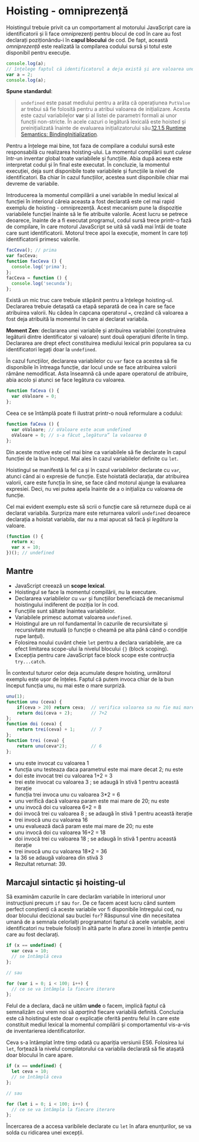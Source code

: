 # Hoisting - omniprezență

Hoistingul trebuie privit ca un comportament al motorului JavaScript care ia identificatorii și îi face omniprezenți pentru blocul de cod în care au fost declarați poziționându-i în **capul blocului** de cod. De fapt, această *omniprezență* este realizată la compilarea codului sursă și totul este disponibil pentru execuție.

```javascript
console.log(a);
// înțelege faptul că identificatorul a deja există și are valoarea undefined
var a = 2;
console.log(a);
```

**Spune standardul**:

> `undefined` este pasat mediului pentru a arăta că operațiunea `PutValue` ar trebui să fie folosită pentru a atribui valoarea de inițializare. Acesta este cazul variabilelor **var** și al listei de parametri formali ai unor funcții non-stricte. În acele cazuri o legătură lexicală este hoisted și preinițializată înainte de evaluarea inițializatorului său.[12.1.5 Runtime Semantics: BindingInitialization](https://www.ecma-international.org/ecma-262/8.0/index.html#sec-identifiers-runtime-semantics-bindinginitialization).

Pentru a înțelege mai bine, tot faza de compilare a codului sursă este responsabilă cu realizarea hoisting-ului. La momentul compilării sunt *culese* într-un inventar global toate variabilele și funcțiile. Abia după aceea este interpretat codul și în final este executat. În concluzie, la momentul execuției, deja sunt disponibile toate variabilele și funcțiile la nivel de identificatori. Ba chiar în cazul funcțiilor, acestea sunt disponibile chiar mai devreme de variabile.

Introducerea la momentul compilării a unei variabile în mediul lexical al funcției în interiorul căreia aceasta a fost declarată este cel mai rapid exemplu de hoisting - omniprezență. Acest mecanism pune la dispoziție variabilele funcției înainte să le fie atribuite valorile. Acest lucru se petrece deoarece, înainte de a fi executat programul, codul sursă trece printr-o fază de compilare, în care motorul JavaScript se uită să vadă mai întâi de toate care sunt identificatorii. Motorul trece apoi la execuție, moment în care toți identificatorii primesc valorile.

```javascript
facCeva(); // prima
var facCeva;
function facCeva () {
  console.log('prima');
};
facCeva = function () {
  console.log('secunda');
};
```

Există un mic truc care trebuie stăpânit pentru a înțelege hoisting-ul. Declararea trebuie detașată ca etapă separată de cea în care se face atribuirea valorii. Nu cădea în capcana operatorul `=`, crezând că valoarea a fost deja atribuită la momentul în care ai declarat variabila.

**Moment Zen**: declararea unei variabile și atribuirea variabilei (construirea legăturii dintre identificator și valoare) sunt două operațiuni diferite în timp. Declararea are drept efect constituirea mediului lexical prin popularea sa cu identificatori legați doar la `undefined`.

În cazul funcțiilor, declararea variabilelor cu `var` face ca acestea să fie disponibile în întreaga funcție, dar locul unde se face atribuirea valorii rămâne nemodificat. Asta înseamnă că unde apare operatorul de atribuire, abia acolo și atunci se face legătura cu valoarea.

```javascript
function faCeva () {
  var oValoare = 0;
};
```

Ceea ce se întâmplă poate fi ilustrat printr-o nouă reformulare a codului:

```javascript
function faCeva () {
  var oValoare; // oValoare este acum undefined
  oValoare = 0; // s-a făcut „legătura” la valoarea 0
};
```

Din aceste motive este cel mai bine ca variabilele să fie declarate în capul funcției de la bun început. Mai ales în cazul variabilelor definite cu `let`.

Hoistingul se manifestă la fel ca și în cazul variabilelor declarate cu `var`, atunci când ai o expresie de funcție. Este hoistată declarația, dar atribuirea valorii, care este funcția în sine, se face când motorul ajunge la evaluarea expresiei. Deci, nu vei putea apela înainte de a o inițializa cu valoarea de funcție.

Cel mai evident exemplu este să scrii o funcție care să returneze după ce ai declarat variabila. Surpriza mare este returnarea valorii `undefined` deoarece declarația a hoistat variabila, dar nu a mai apucat să facă și *legătura* la valoare.

```javascript
(function () {
  return x;
  var x = 10;
})(); // undefined
```

## Mantre

-   JavaScript creează un **scope lexical**.
-   Hoistingul se face la momentul compilării, nu la executare.
-   Declararea variabilelor cu `var` și funcțiilor beneficiază de mecanismul hoistingului indiferent de poziția lor în cod.
-   Funcțiile sunt săltate înaintea variabilelor.
-   Variabilele primesc automat valoarea `undefined`.
-   Hoistingul are un rol fundamental în cazurile de recursivitate și recursivitate mutuală (o funcție o cheamă pe alta până când o condiție rupe lanțul).
-   Folosirea noului cuvânt cheie `let` pentru a declara variabilele, are ca efect limitarea scope-ului la nivelul blocului `{}` (block scoping).
-   Excepția pentru care JavaScript face block scope este contrucția `try...catch`.

În contextul tuturor celor deja acumulate despre hoisting, următorul exemplu este ușor de înțeles. Faptul că putem invoca chiar de la bun început funcția unu, nu mai este o mare surpriză.

```javascript
unu(1);
function unu (ceva) {
    if(ceva > 20) return ceva;  // verifica valoarea sa nu fie mai mare de 20
    return doi(ceva + 2);       // 7+2
};
function doi (ceva) {
    return trei(ceva) + 1;      // 7
};
function trei (ceva) {
    return unu(ceva*2);         // 6
};
```

-   unu este invocat cu valoarea 1
-   funcția unu testeaza daca parametrul este mai mare decat 2; nu este
-   doi este invocat trei cu valoarea 1+2 = 3
-   trei este invocat cu valoarea 3 ; se adaugă în stivă 1 pentru această iterație
-   funcția trei invoca unu cu valoarea 3*2 = 6
-   unu verifică dacă valoarea param este mai mare de 20; nu este
-   unu invocă doi cu valoarea 6+2 = 8
-   doi invocă trei cu valoarea 8 ; se adaugă în stivă 1 pentru această iterație
-   trei invocă unu cu valoarea 16
-   unu evaluează dacă param este mai mare de 20; nu este
-   unu invocă doi cu valoarea 16+2 = 18
-   doi invocă trei cu valoarea 18 ; se adaugă în stivă 1 pentru această iterație
-   trei invocă unu cu valoarea 18*2 = 36
-   la 36 se adaugă valoarea din stivă 3
-   Rezultat returnat: 39.

## Marcajul sintactic și hoisting-ul

Să examinăm cazurile în care declarăm variabile în interiorul unor instrucțiuni precum `if` sau `for`. De ce facem acest lucru când suntem perfect conștienți că aceste variabile vor fi disponibile întregului cod, nu doar blocului decizional sau buclei `for`? Răspunsul vine din necesitatea umană de a semnala celorlalți programatori faptul că acele variabile, acei identificatori nu trebuie folosiți în altă parte în afara zonei în intenție pentru care au fost declarați.

```javascript
if (x == undefined) {
  var ceva = 10;
  // se întâmplă ceva
};

// sau

for (var i = 0; i < 100; i++) {
  // ce se va întâmpla la fiecare iterare
};
```

Felul de a declara, dacă ne uităm **unde** o facem, implică faptul că semnalizăm cui vrem noi să *aparțină* fiecare variabilă definită. Concluzia este că hoistingul este doar o explicație oferită pentru felul în care este constituit mediul lexical la momentul compilării și comportamentul vis-a-vis de inventarierea identificatorilor.

Ceva s-a întâmplat între timp odată cu apariția versiunii ES6. Folosirea lui `let`, forțează la nivelul compilatorului ca variabila declarată să fie atașată doar blocului în care apare.

```javascript
if (x == undefined) {
  let ceva = 10;
  // se întâmplă ceva
};

// sau

for (let i = 0; i < 100; i++) {
  // ce se va întâmpla la fiecare iterare
};
```

Încercarea de a accesa varibilele declarate cu `let` în afara enunțurilor, se va solda cu ridicarea unei excepții.
